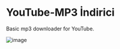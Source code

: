 # YouTube-MP3 İndirici
Basic mp3 downloader for YouTube.

![image](https://github.com/burakckaya/YouTube-MP3Downloader/assets/84156806/d07eb9a6-f665-432b-925b-98c2976c9ef4)
